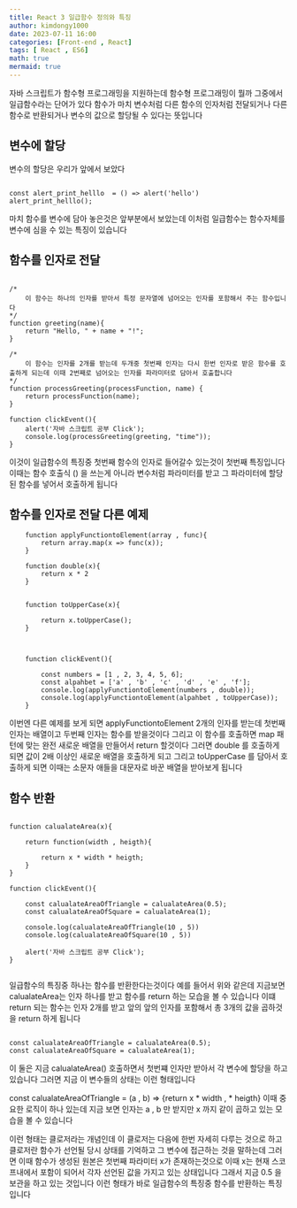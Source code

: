 ```yaml
---
title: React 3 일급함수 정의와 특징
author: kimdongy1000
date: 2023-07-11 16:00
categories: [Front-end , React]
tags: [ React , ES6]
math: true
mermaid: true
---
```


자바 스크립트가 함수형 프로그래밍을 지원하는데 함수형 프로그래밍이 뭘까 그중에서 일급함수라는 단어가 있다 함수가 마치 변수처럼 다른 함수의 인자처럼 전달되거나 다른함수로 반환되거나 변수의 값으로 할당될 수 있다는 뜻입니다 

## 변수에 할당
변수의 할당은 우리가 앞에서 보았다 

```

const alert_print_helllo  = () => alert('hello')
alert_print_helllo();

```

마치 함수를 변수에 담아 놓은것은 앞부분에서 보았는데 이처럼 일급함수는 함수자체를 변수에 심을 수 있는 특징이 있습니다 

## 함수를 인자로 전달 
```

/*
    이 함수는 하나의 인자를 받아서 특정 문자열에 넘어오는 인자를 포함해서 주는 함수입니다 
*/
function greeting(name){
    return "Hello, " + name + "!";
}

/*
    이 함수는 인자를 2개를 받는데 두개중 첫번째 인자는 다시 한번 인자로 받은 함수를 호출하게 되는데 이때 2번째로 넘어오는 인자를 파라미터로 담아서 호출합니다 
*/
function processGreeting(processFunction, name) {
    return processFunction(name);
}

function clickEvent(){
    alert('자바 스크립트 공부 Click');
    console.log(processGreeting(greeting, "time"));
}

```
이것이 일급함수의 특징중 첫번째 함수의 인자로 들어갈수 있는것이 첫번째 특징입니다 이때는 함수 호출식 () 을 쓰는게 아니라 변수처럼 파라미터를 받고 그 파라미터에 할당된 
함수를 넣어서 호출하게 됩니다 

## 함수를 인자로 전달 다른 예제 
```
    function applyFunctiontoElement(array , func){
        return array.map(x => func(x)); 
    }

    function double(x){
        return x * 2
    }

    
    function toUpperCase(x){

        return x.toUpperCase();
    }
    


    function clickEvent(){

        const numbers = [1 , 2, 3, 4, 5, 6];
        const alpahbet = ['a' , 'b' , 'c' , 'd' , 'e' , 'f'];
        console.log(applyFunctiontoElement(numbers , double));
        console.log(applyFunctiontoElement(alpahbet , toUpperCase));
    }
```
이번엔 다른 예제를 보게 되면 applyFunctiontoElement 2개의 인자를 받는데 첫번째 인자는 배열이고 두번째 인자는 함수를 받을것이다 그리고 이 함수를 호출하면 map 패턴에 맞는 완전 새로운 배열을 만들어서 return 할것이다 그러면 double 를 호출하게 되면 값이 2배 이상인 새로운 배열을 호출하게 되고 
그리고 toUpperCase 를 담아서 호출하게 되면 이때는 소문자 애들을 대문자로 바꾼 배열을 받아보게 됩니다 

## 함수 반환 

```

function calualateArea(x){

    return function(width , heigth){

        return x * width * heigth;
    }
}

function clickEvent(){

    const calualateAreaOfTriangle = calualateArea(0.5);
    const calualateAreaOfSquare = calualateArea(1);

    console.log(calualateAreaOfTriangle(10 , 5))
    console.log(calualateAreaOfSquare(10 , 5))

    alert('자바 스크립트 공부 Click');
}


```
일급함수의 특징중 하나는 함수를 반환한다는것이다 예를 들어서 위와 같은데 지금보면 calualateArea는 인자 하나를 받고 함수를 return 하는 모습을 볼 수 있습니다 이떄 return 되는 함수는 인자 2개를 받고 앞의 앞의 인자를 포함해서 총 3개의 값을 곱하것을 return 하게 됩니다 

```

const calualateAreaOfTriangle = calualateArea(0.5);
const calualateAreaOfSquare = calualateArea(1);

```
이 둘은 지금 calualateArea() 호출하면서 첫번쨰 인자만 받아서 각 변수에 할당을 하고 있습니다 그러면 지금 이 변수들의 상태는 이런 형태입니다 

const calualateAreaOfTriangle = (a , b) => {return x * width , * heigth} 이때 중요한 로직이 하나 있는데 지금 보면 인자는 a , b 만 받지만 x 까지 같이 곱하고 있는 모습을 볼 수 있습니다 

이런 형태는 클로저라는 개념인데 이 클로저는 다음에 한번 자세히 다루는 것으로 하고 클로저란 함수가 선언될 당시 상태를 기억하고 그 변수에 접근하는 것을 말하는데 그러면 이때 함수가 생성된 원본은 첫번째 파라미터 x가 존재하는것으로 이때 x는 현재 스코프내에서 포함이 되어서 각자 선언된 값을 가지고 있는 상태입니다 그래서 지금 0.5 을 보관을 하고 있는 것입니다 
이런 형태가 바로 일급함수의 특징중 함수를 반환하는 특징입니다 